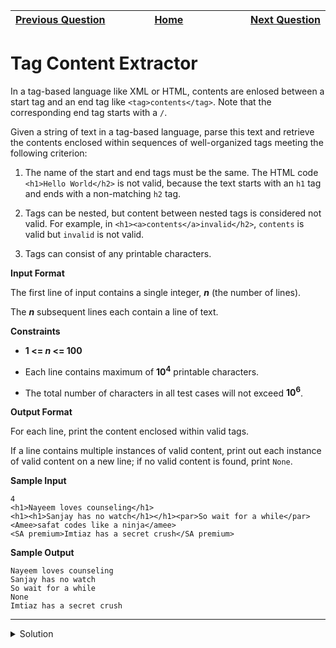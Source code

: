 | <img width=1000>[Previous Question](https://github.com/Kevin-Lago/java-hackerrank-solutions/tree/main/src/strings/valid_username_regular_expression)</img> | <img width=1000>[Home](https://github.com/Kevin-Lago/java-hackerrank-solutions)</img> | <img width=1000>[Next Question](https://github.com/Kevin-Lago/java-hackerrank-solutions/tree/main/src/bignumber/java_bigdecimal)</img> |
|:---|:---:|---:|

# Tag Content Extractor

In a tag-based language like XML or HTML, contents are enlosed between a start tag and an end tag like ```<tag>contents</tag>```. Note that the corresponding end tag starts with a ```/```.

Given a string of text in a tag-based language, parse this text and retrieve the contents enclosed within sequences of well-organized tags meeting the following criterion:

1. The name of the start and end tags must be the same. The HTML code ```<h1>Hello World</h2>``` is not valid, because the text starts with an ```h1``` tag and ends with a non-matching ```h2``` tag.

2. Tags can be nested, but content between nested tags is considered not valid. For example, in ```<h1><a>contents</a>invalid</h2>```, ```contents``` is valid but ```invalid``` is not valid.

3. Tags can consist of any printable characters.

__Input Format__

The first line of input contains a single integer, ___n___ (the number of lines).

The ___n___ subsequent lines each contain a line of text.

__Constraints__

- __1 <= ___n___ <= 100__

- Each line contains maximum of __10<sup>4</sup>__ printable characters.

- The total number of characters in all test cases will not exceed __10<sup>6</sup>__.

__Output Format__

For each line, print the content enclosed within valid tags.

If a line contains multiple instances of valid content, print out each instance of valid content on a new line; if no valid content is found, print ```None```.

__Sample Input__

```
4
<h1>Nayeem loves counseling</h1>
<h1><h1>Sanjay has no watch</h1></h1><par>So wait for a while</par>
<Amee>safat codes like a ninja</amee>
<SA premium>Imtiaz has a secret crush</SA premium>
```

__Sample Output__

```
Nayeem loves counseling
Sanjay has no watch
So wait for a while
None
Imtiaz has a secret crush
```

---

<details><summary>Solution</summary>
    
```java

```
</details>